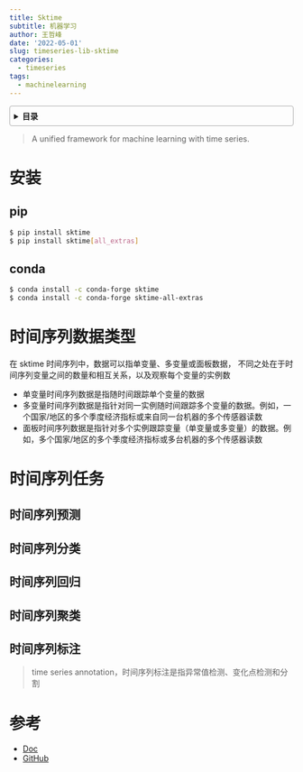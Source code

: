 ```yaml
---
title: Sktime 
subtitle: 机器学习
author: 王哲峰
date: '2022-05-01'
slug: timeseries-lib-sktime
categories:
  - timeseries
tags:
  - machinelearning
---
```


<style>
details {
    border: 1px solid #aaa;
    border-radius: 4px;
    padding: .5em .5em 0;
}
summary {
    font-weight: bold;
    margin: -.5em -.5em 0;
    padding: .5em;
}
details[open] {
    padding: .5em;
}
details[open] summary {
    border-bottom: 1px solid #aaa;
    margin-bottom: .5em;
}
</style>

<details><summary>目录</summary><p>

- [安装](#安装)
  - [pip](#pip)
  - [conda](#conda)
- [时间序列数据类型](#时间序列数据类型)
- [时间序列任务](#时间序列任务)
  - [时间序列预测](#时间序列预测)
  - [时间序列分类](#时间序列分类)
  - [时间序列回归](#时间序列回归)
  - [时间序列聚类](#时间序列聚类)
  - [时间序列标注](#时间序列标注)
- [参考](#参考)
</p></details><p></p>

> A unified framework for machine learning with time series.

# 安装

## pip

```bash
$ pip install sktime
$ pip install sktime[all_extras]
```

## conda

```bash
$ conda install -c conda-forge sktime
$ conda install -c conda-forge sktime-all-extras
```

# 时间序列数据类型

在 sktime 时间序列中，数据可以指单变量、多变量或面板数据，
不同之处在于时间序列变量之间的数量和相互关系，以及观察每个变量的实例数

* 单变量时间序列数据是指随时间跟踪单个变量的数据
* 多变量时间序列数据是指针对同一实例随时间跟踪多个变量的数据。例如，一个国家/地区的多个季度经济指标或来自同一台机器的多个传感器读数
* 面板时间序列数据是指针对多个实例跟踪变量（单变量或多变量）的数据。例如，多个国家/地区的多个季度经济指标或多台机器的多个传感器读数




# 时间序列任务

## 时间序列预测


## 时间序列分类


## 时间序列回归


## 时间序列聚类


## 时间序列标注

> time series annotation，时间序列标注是指异常值检测、变化点检测和分割







# 参考

* [Doc](http://www.sktime.net/en/latest/)
* [GitHub](https://github.com/sktime/sktime)

